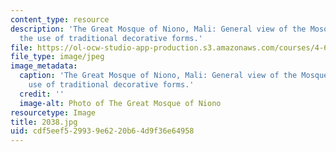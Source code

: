 ```yaml
---
content_type: resource
description: 'The Great Mosque of Niono, Mali: General view of the Mosque showing
  the use of traditional decorative forms.'
file: https://ol-ocw-studio-app-production.s3.amazonaws.com/courses/4-614-religious-architecture-and-islamic-cultures-fall-2002/cdf5eef529939e6220b64d9f36e64958_2038.jpg
file_type: image/jpeg
image_metadata:
  caption: 'The Great Mosque of Niono, Mali: General view of the Mosque showing the
    use of traditional decorative forms.'
  credit: ''
  image-alt: Photo of The Great Mosque of Niono
resourcetype: Image
title: 2038.jpg
uid: cdf5eef5-2993-9e62-20b6-4d9f36e64958
---
```

